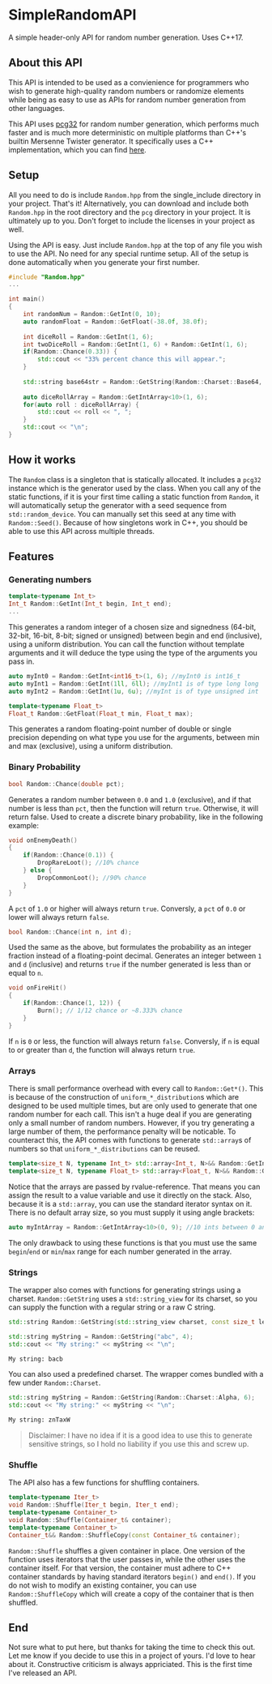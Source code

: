 # SimpleRandomAPI
A simple header-only API for random number generation. Uses C++17.

## About this API
This API is intended to be used as a convienience for programmers who wish to generate high-quality random numbers or randomize elements while being as easy to use as APIs for random number generation from other languages.

This API uses [pcg32](http://www.pcg-random.org/) for random number generation, which performs much faster and is much more deterministic on multiple platforms than C++'s builtin Mersenne Twister generator. It specifically uses a C++ implementation, which you can find [here](https://github.com/imneme/pcg-cpp).

## Setup
All you need to do is include ``Random.hpp`` from the single_include directory in your project. That's it! Alternatively, you can download and include both ``Random.hpp`` in the root directory and the ``pcg`` directory in your project. It is ultimately up to you. Don't forget to include the licenses in your project as well.

Using the API is easy. Just include ``Random.hpp`` at the top of any file you wish to use the API. No need for any special runtime setup. All of the setup is done automatically when you generate your first number.

```cpp
#include "Random.hpp"
...

int main() 
{
    int randomNum = Random::GetInt(0, 10);
    auto randomFloat = Random::GetFloat(-38.0f, 38.0f);
    
    int diceRoll = Random::GetInt(1, 6);
    int twoDiceRoll = Random::GetInt(1, 6) + Random::GetInt(1, 6);
    if(Random::Chance(0.33)) {
        std::cout << "33% percent chance this will appear.";
    }
    
    std::string base64str = Random::GetString(Random::Charset::Base64, 16);
    
    auto diceRollArray = Random::GetIntArray<10>(1, 6);
    for(auto roll : diceRollArray) {
        std::cout << roll << ", ";
    }
    std::cout << "\n";
}
```
## How it works
The ``Random`` class is a singleton that is statically allocated. It includes a ``pcg32`` instance which is the generator used by the class. When you call any of the static functions, if it is your first time calling a static function from ``Random``, it will automatically setup the generator with a seed sequence from ``std::random_device``. You can manually set this seed at any time with ``Random::Seed()``. Because of how singletons work in C++, you should be able to use this API across multiple threads.

## Features
### Generating numbers
```cpp 
template<typename Int_t>
Int_t Random::GetInt(Int_t begin, Int_t end);
...
```

This generates a random integer of a chosen size and signedness (64-bit, 32-bit, 16-bit, 8-bit; signed or unsigned) between begin and end (inclusive), using a uniform distribution. You can call the function without template arguments and it will deduce the type using the type of the arguments you pass in.

```cpp
auto myInt0 = Random::GetInt<int16_t>(1, 6); //myInt0 is int16_t
auto myInt1 = Random::GetInt(1ll, 6ll); //myInt1 is of type long long
auto myInt2 = Random::GetInt(1u, 6u); //myInt is of type unsigned int
```

```cpp 
template<typename Float_t>
Float_t Random::GetFloat(Float_t min, Float_t max);
```

This generates a random floating-point number of double or single precision depending on what type you use for the arguments, between min and max (exclusive), using a uniform distribution.

### Binary Probability
```cpp 
bool Random::Chance(double pct);
```

Generates a random number between ``0.0`` and ``1.0`` (exclusive), and if that number is less than ``pct``, then the function will return ``true``. Otherwise, it will return false. Used to create a discrete binary probability, like in the following example:

```cpp
void onEnemyDeath()
{
    if(Random::Chance(0.1)) {
        DropRareLoot(); //10% chance
    } else {
        DropCommonLoot(); //90% chance
    }
}
```

A ``pct`` of ``1.0`` or higher will always return ``true``. Conversly, a ``pct`` of ``0.0`` or lower will always return ``false``.

```cpp 
bool Random::Chance(int n, int d);
```

Used the same as the above, but formulates the probability as an integer fraction instead of a floating-point decimal. Generates an integer between ``1`` and ``d`` (inclusive) and returns ``true`` if the number generated is less than or equal to ``n``.

```cpp
void onFireHit()
{
    if(Random::Chance(1, 12)) {
        Burn(); // 1/12 chance or ~8.333% chance
    }
}
```

If ``n`` is ``0`` or less, the function will always return ``false``. Conversly, if ``n`` is equal to or greater than ``d``, the function will always return ``true``.

### Arrays

There is small performance overhead with every call to ``Random::Get*()``. This is because of the construction of ``uniform_*_distribution``s which are designed to be used multiple times, but are only used to generate that one random number for each call. This isn't a huge deal if you are generating only a small number of random numbers. However, if you try generating a large number of them, the performance penalty will be noticable. To counteract this, the API comes with functions to generate ``std::array``s of numbers so that ``uniform_*_distributions`` can be reused.

```cpp
template<size_t N, typename Int_t> std::array<Int_t, N>&& Random::GetIntArray(Int_t begin, Int_t end);
template<size_t N, typename Float_t> std::array<Float_t, N>&& Random::GetFloatArray(Float_t min, Float_t max);
```

Notice that the arrays are passed by rvalue-reference. That means you can assign the result to a value variable and use it directly on the stack. Also, because it is a ``std::array``, you can use the standard iterator syntax on it. There is no default array size, so you must supply it using angle brackets:

```cpp
auto myIntArray = Random::GetIntArray<10>(0, 9); //10 ints between 0 and 9.
```

The only drawback to using these functions is that you must use the same ``begin``/``end`` or ``min``/``max`` range for each number generated in the array.

### Strings

The wrapper also comes with functions for generating strings using a charset. ``Random::GetString`` uses a ``std::string_view`` for its charset, so you can supply the function with a regular string or a raw C string.

```cpp
std::string Random::GetString(std::string_view charset, const size_t length);
```

```cpp
std::string myString = Random::GetString("abc", 4);
std::cout << "My string:" << myString << "\n";
```
```sh
My string: bacb
```

You can also used a predefined charset. The wrapper comes bundled with a few under ``Random::Charset``.

```cpp
std::string myString = Random::GetString(Random::Charset::Alpha, 6);
std::cout << "My string:" << myString << "\n";
```
```sh
My string: znTaxW
```

> Disclaimer: I have no idea if it is a good idea to use this to generate sensitive strings, so I hold no liability if you use this and screw up.

### Shuffle

The API also has a few functions for shuffling containers.

```cpp
template<typename Iter_t>
void Random::Shuffle(Iter_t begin, Iter_t end);
template<typename Container_t>
void Random::Shuffle(Container_t& container);
template<typename Container_t>
Container_t&& Random::ShuffleCopy(const Container_t& container);
```

``Random::Shuffle`` shuffles a given container in place. One version of the function uses iterators that the user passes in, while the other uses the container itself. For that version, the container must adhere to C++ container standards by having standard iterators ``begin()`` and ``end()``. If you do not wish to modify an existing container, you can use ``Random::ShuffleCopy`` which will create a copy of the container that is then shuffled.

## End
Not sure what to put here, but thanks for taking the time to check this out. Let me know if you decide to use this in a project of yours. I'd love to hear about it. Constructive criticism is always appriciated. This is the first time I've released an API.